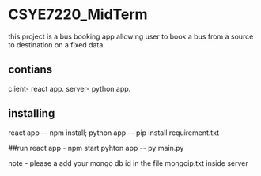 # CSYE7220_MidTerm
this project is a bus booking app allowing user to book a bus from a source to destination on a fixed data.

## contians 
client- react app. 
server- python app.

## installing 
react app -- npm install;
python app -- pip install requirement.txt

##run
react app - npm start
pyhton app -- py main.py

note - please a add your mongo db id in the file mongoip.txt inside server 
